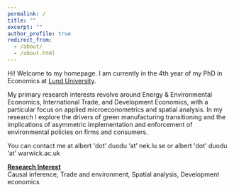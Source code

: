 ```yaml
---
permalink: /
title: ""
excerpt: ""
author_profile: true
redirect_from: 
  - /about/
  - /about.html
---
```


Hi! Welcome to my homepage. I am currently in the 4th year of my PhD in Economics at [Lund University](https://portal.research.lu.se/en/persons/albert-duodu).


My primary research interests revolve around Energy & Environmental Economics, International Trade, and Development Economics, with a particular focus on applied microeconometrics and spatial analysis.  In my research I explore the drivers of green manufacturing transitioning and the implications of asymmetric implementation and enforcement of environmental policies on firms and consumers.


You can contact me at albert 'dot' duodu ‘at’ nek.lu.se or albert 'dot' duodu ‘at’ warwick.ac.uk



[**Research Interest**]()   
Causal inference, Trade and environment, Spatial analysis, Development economics